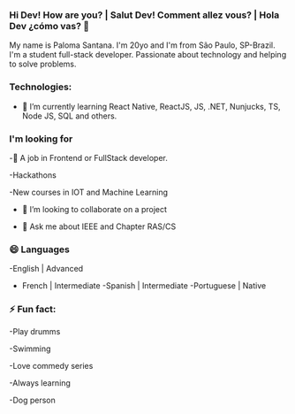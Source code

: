 ### Hi Dev! How are you? | Salut Dev! Comment allez vous? | Hola Dev ¿cómo vas? 👋

<!--
**pahsantana/pahsantana** is a ✨ _special_ ✨ repository because its `README.md` (this file) appears on your GitHub profile.-->

My name is Paloma Santana. I'm 20yo and I'm from São Paulo, SP-Brazil. I'm a student full-stack developer. Passionate about technology and helping to solve problems.

### Technologies:
- 🌱 I’m currently learning React Native, ReactJS, JS, .NET, Nunjucks, TS, Node JS, SQL and others.

### I'm looking for
-🔭 A job in Frontend or FullStack developer.

-Hackathons

-New courses in IOT and Machine Learning 

- 👯 I’m looking to collaborate on a project

- 💬 Ask me about IEEE and Chapter RAS/CS

### 😄 Languages
-English | Advanced
- French | Intermediate
-Spanish | Intermediate
-Portuguese | Native

### ⚡ Fun fact:

-Play drumms

-Swimming

-Love commedy series

-Always learning

-Dog person

